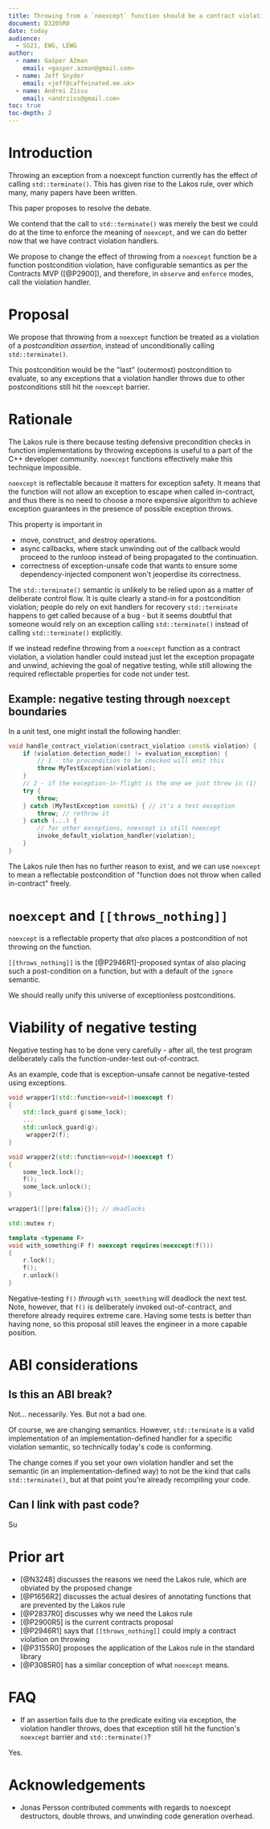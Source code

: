 ---title: Throwing from a `noexcept` function should be a contract violation.document: D3205R0date: todayaudience:  - SG21, EWG, LEWGauthor:  - name: Gašper Ažman    email: <gasper.azman@gmail.com>  - name: Jeff Snyder    email: <jeff@caffeinated.me.uk>  - name: Andrei Zissu    email: <andrziss@gmail.com>toc: truetoc-depth: 2---<!--TODO:- remove the "Lakos Rule" references from the text.- suggest throwing while an uncaught exception is in flight (such as from a  destructor) is also a contract violation.- bring up that we need to be able to enforce that handlers do not throw at  compile time (Louis) - we have a paper for that, too- mention that these kinds of postconditions need to be separately configurable- research original motivation of terminate on noexcept - are we fully covering the original rationale with our new approach?- do we need a new assertion_kind to disambiguate exceptions thrown from function or from CCA?- does the new behavior make sense for all the different evaluation semantics? could we be breaking existing code in any of them? or possibly creating new security vulnerabilities (especially in ignore mode)?- what source location will be provided to the violation handler?--># IntroductionThrowing an exception from a noexcept function currently has the effect ofcalling `std::terminate()`. This has given rise to the Lakos rule, over whichmany, many papers have been written.This paper proposes to resolve the debate.We contend that the call to `std::terminate()` was merely the best we could doat the time to enforce the meaning of `noexcept`, and we can do better now thatwe have contract violation handlers.We propose to change the effect of throwing from a `noexcept` function bea function postcondition violation, have configurable semantics as per theContracts MVP ([@P2900]), and therefore, in `observe` and `enforce` modes,call the violation handler.# ProposalWe propose that throwing from a `noexcept` function be treated as a violationof a _postcondition assertion_, instead of unconditionally calling`std::terminate()`.This postcondition would be the "last" (outermost) postcondition to evaluate,so any exceptions that a violation handler throws due to other postconditionsstill hit the `noexcept` barrier.# RationaleThe Lakos rule is there because testing defensive precondition checks infunction implementations by throwing exceptions is useful to a part of the C++developer community. `noexcept` functions effectively make this techniqueimpossible.`noexcept` is reflectable because it matters for exception safety. It meansthat the function will not allow an exception to escape when calledin-contract, and thus there is no need to choose a more expensive algorithm toachieve exception guarantees in the presence of possible exception throws.This property is important in - move, construct, and destroy operations.- async callbacks, where stack unwinding out of the callback would proceed to  the runloop instead of being propagated to the continuation.- correctness of exception-unsafe code that wants to ensure some  dependency-injected component won't jeoperdise its correctness.The `std::terminate()` semantic is unlikely to be relied upon as a matter ofdeliberate control flow. It is quite clearly a stand-in for a postconditionviolation; people do rely on exit handlers for recovery `std::terminate`happens to get called because of a bug - but it seems doubtful that someonewould rely on an exception calling `std::terminate()` instead of calling`std::terminate()` explicitly.If we instead redefine throwing from a `noexcept` function as a contractviolation, a violation handler could instead just let the exception propagateand unwind, achieving the goal of negative testing, while still allowing therequired reflectable properties for code not under test.## Example: negative testing through `noexcept` boundariesIn a unit test, one might install the following handler:```cppvoid handle_contract_violation(contract_violation const& violation) {    if (violation.detection_mode() != evaluation_exception) {        // 1 - the precondition to be checked will emit this        throw MyTestException(violation);    }    // 2 - if the exception-in-flight is the one we just threw in (1)    try {        throw;    } catch (MyTestException const&) { // it's a test exception        throw; // rethrow it    } catch (...) {        // for other exceptions, noexcept is still noexcept        invoke_default_violation_handler(violation);    }}```The Lakos rule then has no further reason to exist, and we can use `noexcept`to mean a reflectable postcondition of "function does not throw when calledin-contract" freely.# `noexcept` and `[[throws_nothing]]``noexcept` is a reflectable property that _also_ places a postcondition of notthrowing on the function.`[[throws_nothing]]` is the [@P2946R1]-proposed syntax of also placing such apost-condition on a function, but with a default of the `ignore` semantic.We should really unify this universe of exceptionless postconditions.# Viability of negative testingNegative testing has to be done very carefully - after all, the test programdeliberately calls the function-under-test out-of-contract.As an example, code that is exception-unsafe cannot be negative-tested using exceptions.```cppvoid wrapper1(std::function<void>()noexcept f){    std::lock_guard g(some_lock);    ...    std::unlock_guard(g);     wrapper2(f);}void wrapper2(std::function<void>()noexcept f){    some_lock.lock();    f();    some_lock.unlock();}wrapper1([]pre(false){}); // deadlocks``````cppstd::mutex r;template <typename F>void with_something(F f) noexcept requires(noexcept(f())){    r.lock();    f();    r.unlock()}```Negative-testing `f()` _through_ `with_something` will deadlock the next test.Note, however, that `f()` is deliberately invoked out-of-contract, andtherefore already requires extreme care. Having some tests is better thanhaving none, so this proposal still leaves the engineer in a more capableposition.# ABI considerations## Is this an ABI break?Not... necessarily. Yes. But not a bad one.Of course, we are changing semantics. However, `std::terminate` is a validimplementation of an implementation-defined handler for a specific violationsemantic, so technically today's code is conforming.The change comes if you set your own violation handler and set the semantic (inan implementation-defined way) to not be the kind that calls`std::terminate()`, but at that point you're already recompiling your code.## Can I link with past code?Su# Prior art- [@N3248] discusses the reasons we need the Lakos rule, which are obviated by the proposed change- [@P1656R2] discusses the actual desires of annotating functions that are prevented by the Lakos rule- [@P2837R0] discusses why we need the Lakos rule- [@P2900R5] is the current contracts proposal- [@P2946R1] says that `[[throws_nothing]]` could imply a contract violation on throwing- [@P3155R0] proposes the application of the Lakos rule in the standard library- [@P3085R0] has a similar conception of what `noexcept` means.# FAQ- If an assertion fails due to the predicate exiting via exception, the  violation handler throws, does that exception still hit the function's  `noexcept` barrier and `std::terminate()`?Yes.# Acknowledgements- Jonas Persson contributed comments with regards to noexcept destructors,  double throws, and unwinding code generation overhead.